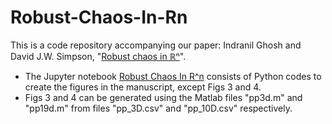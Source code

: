 # Robust-Chaos-In-Rn

This is a code repository accompanying our paper: Indranil Ghosh and David J.W. Simpson, "[Robust chaos in ℝⁿ](https://arxiv.org/abs/2410.22563)".

- The Jupyter notebook [Robust Chaos In R^n](https://github.com/indrag49/Robust-Chaos-In-Rn/blob/main/Robust%20Chaos%20in%20R%5En.ipynb) consists of Python codes to create the figures in the manuscript, except Figs 3 and 4.
- Figs 3 and 4 can be generated using the Matlab files "pp3d.m" and "pp19d.m" from files "pp_3D.csv" and "pp_10D.csv" respectively.

